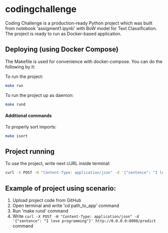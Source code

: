 # codingchallenge
Coding Challenge is a production-ready Python project 
which was built from notebook 'assigment1.ipynb' with BoW model for Text Classification.
The project is ready to run as Docker-based application.

## Deploying (using Docker Compose)

The Makefile is used for convenience with docker-compose. You can do the following by it:

To run the project:
```bash
make run
```

To run the project up as daemon:
```bash
make rund
```

#### Additional commands

To properly sort imports:
```bash
make isort
```


## Project running
To use the project, write next cURL inside terminal:
```bash
curl -X POST -H "Content-Type: application/json" -d '{"sentence": "I love programming"}' http://0.0.0.0:8000/predict
```

## Example of project using scenario:
1) Upload project code from GitHub
2) Open terminal and write 'cd path_to_app' command
3) Run 'make rund' command
4) Write ``` curl -X POST -H "Content-Type: application/json" -d '{"sentence": "I love programming"}' http://0.0.0.0:8000/predict ``` command
